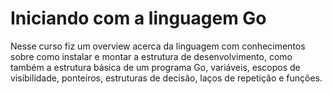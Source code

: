 # Iniciando com a linguagem Go

Nesse curso fiz um overview acerca da linguagem
com conhecimentos sobre como instalar e montar
a estrutura de desenvolvimento, como também a estrutura
básica de um programa Go, variáveis, escopos de visibilidade,
ponteiros, estruturas de decisão, laços de repetição e funções.
